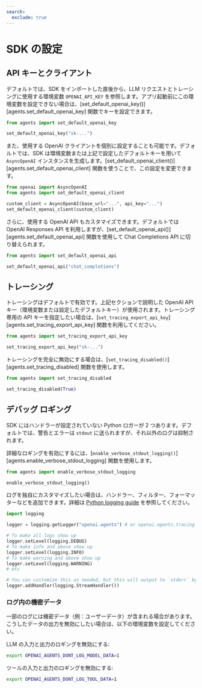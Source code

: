 ```yaml
---
search:
  exclude: true
---
```

# SDK の設定

## API キーとクライアント

デフォルトでは、SDK をインポートした直後から、LLM リクエストとトレーシングに使用する環境変数 `OPENAI_API_KEY` を参照します。アプリ起動前にこの環境変数を設定できない場合は、[set_default_openai_key()][agents.set_default_openai_key] 関数でキーを設定できます。

```python
from agents import set_default_openai_key

set_default_openai_key("sk-...")
```

また、使用する OpenAI クライアントを個別に設定することも可能です。デフォルトでは、SDK は環境変数または上記で設定したデフォルトキーを用いて `AsyncOpenAI` インスタンスを生成します。[set_default_openai_client()][agents.set_default_openai_client] 関数を使うことで、この設定を変更できます。

```python
from openai import AsyncOpenAI
from agents import set_default_openai_client

custom_client = AsyncOpenAI(base_url="...", api_key="...")
set_default_openai_client(custom_client)
```

さらに、使用する OpenAI API もカスタマイズできます。デフォルトでは OpenAI Responses API を利用しますが、[set_default_openai_api()][agents.set_default_openai_api] 関数を使用して Chat Completions API に切り替えられます。

```python
from agents import set_default_openai_api

set_default_openai_api("chat_completions")
```

## トレーシング

トレーシングはデフォルトで有効です。上記セクションで説明した OpenAI API キー（環境変数または設定したデフォルトキー）が使用されます。トレーシング専用の API キーを指定したい場合は、[`set_tracing_export_api_key`][agents.set_tracing_export_api_key] 関数を利用してください。

```python
from agents import set_tracing_export_api_key

set_tracing_export_api_key("sk-...")
```

トレーシングを完全に無効にする場合は、[`set_tracing_disabled()`][agents.set_tracing_disabled] 関数を使用します。

```python
from agents import set_tracing_disabled

set_tracing_disabled(True)
```

## デバッグ ロギング

SDK にはハンドラーが設定されていない Python ロガーが 2 つあります。デフォルトでは、警告とエラーは `stdout` に送られますが、それ以外のログは抑制されます。

詳細なロギングを有効にするには、[`enable_verbose_stdout_logging()`][agents.enable_verbose_stdout_logging] 関数を使用します。

```python
from agents import enable_verbose_stdout_logging

enable_verbose_stdout_logging()
```

ログを独自にカスタマイズしたい場合は、ハンドラー、フィルター、フォーマッターなどを追加できます。詳細は [Python logging guide](https://docs.python.org/3/howto/logging.html) を参照してください。

```python
import logging

logger = logging.getLogger("openai.agents") # or openai.agents.tracing for the Tracing logger

# To make all logs show up
logger.setLevel(logging.DEBUG)
# To make info and above show up
logger.setLevel(logging.INFO)
# To make warning and above show up
logger.setLevel(logging.WARNING)
# etc

# You can customize this as needed, but this will output to `stderr` by default
logger.addHandler(logging.StreamHandler())
```

### ログ内の機密データ

一部のログには機密データ（例：ユーザーデータ）が含まれる場合があります。こうしたデータの出力を無効にしたい場合は、以下の環境変数を設定してください。

LLM の入力と出力のロギングを無効にする:

```bash
export OPENAI_AGENTS_DONT_LOG_MODEL_DATA=1
```

ツールの入力と出力のロギングを無効にする:

```bash
export OPENAI_AGENTS_DONT_LOG_TOOL_DATA=1
```